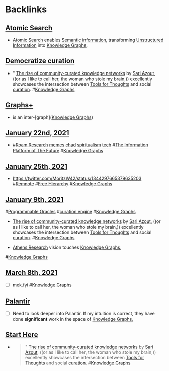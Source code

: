 
# Backlinks
## [Atomic Search](<Atomic Search.md>)
- [Atomic Search](<Atomic Search.md>) enables [Semantic information](<Semantic information.md>), transforming [Unstructured Information](<Unstructured Information.md>) into [Knowledge Graphs](<Knowledge Graphs.md>),

## [Democratize curation](<Democratize curation.md>)
- " [The rise of community-curated knowledge networks](<The rise of community-curated knowledge networks.md>) by [Sari Azout](<Sari Azout.md>), ((or as I like to call her, the woman who stole my brain,)) excellently showcases the intersection between [Tools for Thoughts](<Tools for Thoughts.md>) and social [curation](<curation.md>). #[Knowledge Graphs](<Knowledge Graphs.md>)

## [Graphs+](<Graphs+.md>)
- is an inter-[graph]([Knowledge Graphs](<Knowledge Graphs.md>))

## [January 22nd, 2021](<January 22nd, 2021.md>)
- #[Roam Research](<Roam Research.md>) [memes](<memes.md>) [chad](<chad.md>) [spiritualism](<spiritualism.md>) [tech](<tech.md>) #[The Information Platform of The Future](<The Information Platform of The Future.md>) #[Knowledge Graphs](<Knowledge Graphs.md>)

## [January 25th, 2021](<January 25th, 2021.md>)
- https://twitter.com/MoritzW42/status/1344297665379635203 #[Remnote](<Remnote.md>) #[Free Hierarchy](<Free Hierarchy.md>) #[Knowledge Graphs](<Knowledge Graphs.md>)

## [January 9th, 2021](<January 9th, 2021.md>)
#[Programmable Oracles](<Programmable Oracles.md>) #[curation engine](<curation engine.md>) #[Knowledge Graphs](<Knowledge Graphs.md>)

-  [The rise of community-curated knowledge networks](<The rise of community-curated knowledge networks.md>) by [Sari Azout](<Sari Azout.md>), ((or as I like to call her, the woman who stole my brain,)) excellently showcases the intersection between [Tools for Thoughts](<Tools for Thoughts.md>) and social [curation](<curation.md>). #[Knowledge Graphs](<Knowledge Graphs.md>)

- [Athens Research](<Athens Research.md>) vision touches [Knowledge Graphs](<Knowledge Graphs.md>),

#[Knowledge Graphs](<Knowledge Graphs.md>)

## [March 8th, 2021](<March 8th, 2021.md>)
- [ ] mek.fyi #[Knowledge Graphs](<Knowledge Graphs.md>)

## [Palantir](<Palantir.md>)
- [ ] Need to look deeper into Palantir. If my intuition is correct, they have done __significant__ work in the space of [Knowledge Graphs](<Knowledge Graphs.md>),

## [Start Here](<Start Here.md>)
- > " [The rise of community-curated knowledge networks](<The rise of community-curated knowledge networks.md>) by [Sari Azout](<Sari Azout.md>), ((or as I like to call her, the woman who stole my brain,)) excellently showcases the intersection between [Tools for Thoughts](<Tools for Thoughts.md>) and social [curation](<curation.md>). #[Knowledge Graphs](<Knowledge Graphs.md>)

